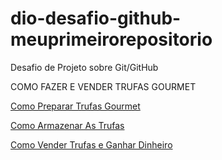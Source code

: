 # dio-desafio-github-meuprimeirorepositorio
Desafio de Projeto sobre Git/GitHub

COMO FAZER E VENDER TRUFAS GOURMET


[Como Preparar Trufas Gourmet](https://escoladedoce.com/receitas-de-recheios-de-trufas-para-vender/) 

[Como Armazenar As Trufas](https://www.receitasdmais.com/2013/05/como-conservar-trufas.html#:~:text=Sempre%20em%20uma%20superf%C3%ADcie%20com,prazo%20de%20validade%20da%20mesma.)

[Como Vender Trufas e Ganhar Dinheiro](https://www.boxloja.com/aprenda-como-vender-trufas/)
